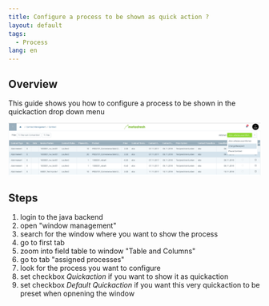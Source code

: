 ```yaml
---
title: Configure a process to be shown as quick action ?
layout: default
tags:  
  - Process
lang: en
---
```


## Overview

This guide shows you how to configure a process to be shown in the quickaction drop down menu

![quickaction](assets/quick_actions-8edb4.png)

## Steps

1. login to the java backend
1. open "window management"
1. search for the window where you want to show the process
1. go to first tab
1. zoom into field table to window "Table and Columns"
1. go to tab "assigned processes"
1. look for the process you want to configure
1. set checkbox *Quickaction* if you want to show it as quickaction
1. set checkbox *Default Quickaction* if you want this very quickaction to be preset when opnening the window
